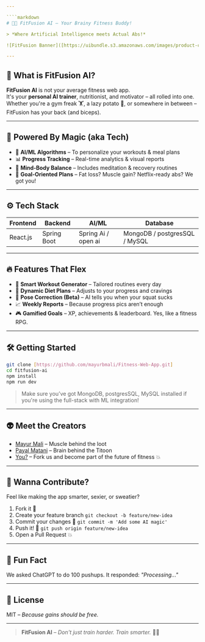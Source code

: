 ```yaml
---

````markdown
# 🧠💪 FitFusion AI – Your Brainy Fitness Buddy!

> *Where Artificial Intelligence meets Actual Abs!*

![FitFusion Banner]([https://uibundle.s3.amazonaws.com/images/product-cover-1650454462-fitness-gym-app-concept-splash-screen-1-png])

---
```


## 🚀 What is FitFusion AI?

**FitFusion AI** is not your average fitness web app.  
It's your **personal AI trainer**, nutritionist, and motivator – all rolled into one.  
Whether you're a gym freak 🏋️, a lazy potato 🥔, or somewhere in between – FitFusion has your back (and biceps).

---

## 🤖 Powered By Magic (aka Tech)

- 🧠 **AI/ML Algorithms** – To personalize your workouts & meal plans
- 📊 **Progress Tracking** – Real-time analytics & visual reports
- 🧘 **Mind-Body Balance** – Includes meditation & recovery routines
- 🎯 **Goal-Oriented Plans** – Fat loss? Muscle gain? Netflix-ready abs? We got you!

---

## ⚙️ Tech Stack

| Frontend | Backend | AI/ML | Database |
|----------|---------|-------|----------|
| React.js | Spring Boot | Spring Ai / open ai | MongoDB / postgresSQL / MySQL |

---

## 🔥 Features That Flex

- 💪 **Smart Workout Generator** – Tailored routines every day
- 🍎 **Dynamic Diet Plans** – Adjusts to your progress and cravings
- 📸 **Pose Correction (Beta)** – AI tells you when your squat sucks
- 📈 **Weekly Reports** – Because progress pics aren’t enough
- 🎮 **Gamified Goals** – XP, achievements & leaderboard. Yes, like a fitness RPG.

---

## 🛠️ Getting Started

```bash
git clone [https://github.com/mayurbmali/Fitness-Web-App.git]
cd fitfusion-ai
npm install
npm run dev
````

> Make sure you’ve got MongoDB, postgresSQL, MySQL installed if you're using the full-stack with ML integration!

---

## 👽 Meet the Creators

* [Mayur Mali](https://github.com/mayurbmali) – Muscle behind the loot
* [Payal Matani](https://github.com/piuuuuu) – Brain behind the Titoon
* [You?](https://github.com/) – Fork us and become part of the future of fitness 💥

---

## 📢 Wanna Contribute?

Feel like making the app smarter, sexier, or sweatier?

1. Fork it 🍴
2. Create your feature branch `git checkout -b feature/new-idea`
3. Commit your changes 🧠 `git commit -m 'Add some AI magic'`
4. Push it! 🚀 `git push origin feature/new-idea`
5. Open a Pull Request 💥

---

## 🧠 Fun Fact

We asked ChatGPT to do 100 pushups.
It responded: *"Processing..."*

---

## 📄 License

MIT – *Because gains should be free.*

---

> **FitFusion AI** – *Don't just train harder. Train smarter.* 🤖💥

```
